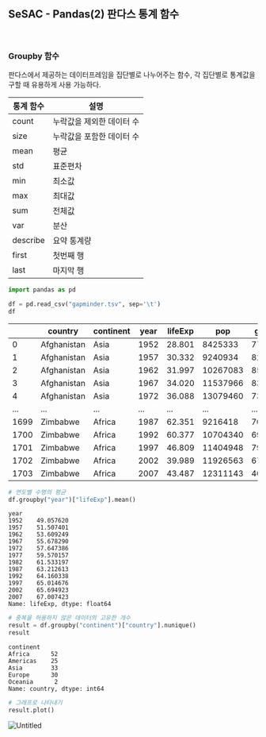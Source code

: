 ## SeSAC - Pandas(2) 판다스 통계 함수

<br>

### Groupby 함수

판다스에서 제공하는 데이터프레임을 집단별로 나누어주는 함수, 각 집단별로 통계값을 구할 때 유용하게 사용 가능하다.

| 통계 함수 | 설명 |
| --- | --- |
| count | 누락값을 제외한 데이터 수 |
| size | 누락값을 포함한 데이터 수 |
| mean | 평균 |
| std | 표준편차 |
| min | 최소값 |
| max | 최대값 |
| sum | 전체값 |
| var | 분산 |
| describe | 요약 통계량 |
| first | 첫번째 행 |
| last | 마지막 행 |

```python
import pandas as pd

df = pd.read_csv("gapminder.tsv", sep='\t')
df
```

|  | country | continent | year | lifeExp | pop | gdpPercap |
| --- | --- | --- | --- | --- | --- | --- |
| 0 | Afghanistan | Asia | 1952 | 28.801 | 8425333 | 779.445314 |
| 1 | Afghanistan | Asia | 1957 | 30.332 | 9240934 | 820.853030 |
| 2 | Afghanistan | Asia | 1962 | 31.997 | 10267083 | 853.100710 |
| 3 | Afghanistan | Asia | 1967 | 34.020 | 11537966 | 836.197138 |
| 4 | Afghanistan | Asia | 1972 | 36.088 | 13079460 | 739.981106 |
| ... | ... | ... | ... | ... | ... | ... |
| 1699 | Zimbabwe | Africa | 1987 | 62.351 | 9216418 | 706.157306 |
| 1700 | Zimbabwe | Africa | 1992 | 60.377 | 10704340 | 693.420786 |
| 1701 | Zimbabwe | Africa | 1997 | 46.809 | 11404948 | 792.449960 |
| 1702 | Zimbabwe | Africa | 2002 | 39.989 | 11926563 | 672.038623 |
| 1703 | Zimbabwe | Africa | 2007 | 43.487 | 12311143 | 469.709298 |

```python
# 연도별 수명의 평균
df.groupby("year")["lifeExp"].mean()
```

```
year
1952    49.057620
1957    51.507401
1962    53.609249
1967    55.678290
1972    57.647386
1977    59.570157
1982    61.533197
1987    63.212613
1992    64.160338
1997    65.014676
2002    65.694923
2007    67.007423
Name: lifeExp, dtype: float64
```

```python
# 중복을 허용하지 않은 데이터의 고유한 개수
result = df.groupby("continent")["country"].nunique()
result
```

```
continent
Africa      52
Americas    25
Asia        33
Europe      30
Oceania      2
Name: country, dtype: int64
```

```python
# 그래프로 나타내기
result.plot()
```

![Untitled](https://github.com/kimbap918/TIL/assets/75712723/f5c970d8-e1ce-40d2-8f9e-0584259b2410)